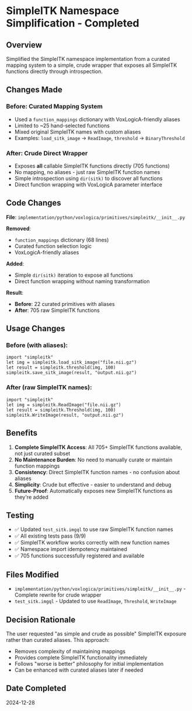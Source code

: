 # SimpleITK Namespace Simplification - Completed

## Overview
Simplified the SimpleITK namespace implementation from a curated mapping system to a simple, crude wrapper that exposes all SimpleITK functions directly through introspection.

## Changes Made

### Before: Curated Mapping System
- Used a `function_mappings` dictionary with VoxLogicA-friendly aliases
- Limited to ~25 hand-selected functions
- Mixed original SimpleITK names with custom aliases
- Examples: `load_sitk_image` → `ReadImage`, `threshold` → `BinaryThreshold`

### After: Crude Direct Wrapper  
- Exposes **all** callable SimpleITK functions directly (705 functions)
- No mapping, no aliases - just raw SimpleITK function names
- Simple introspection using `dir(sitk)` to discover all functions
- Direct function wrapping with VoxLogicA parameter interface

## Code Changes

**File**: `implementation/python/voxlogica/primitives/simpleitk/__init__.py`

**Removed**:
- `function_mappings` dictionary (68 lines)
- Curated function selection logic
- VoxLogicA-friendly aliases

**Added**:
- Simple `dir(sitk)` iteration to expose all functions
- Direct function wrapping without naming transformation

**Result**: 
- **Before**: 22 curated primitives with aliases
- **After**: 705 raw SimpleITK functions

## Usage Changes

### Before (with aliases):
```
import "simpleitk"
let img = simpleitk.load_sitk_image("file.nii.gz")
let result = simpleitk.threshold(img, 100)
simpleitk.save_sitk_image(result, "output.nii.gz")
```

### After (raw SimpleITK names):
```
import "simpleitk"
let img = simpleitk.ReadImage("file.nii.gz")  
let result = simpleitk.Threshold(img, 100)
simpleitk.WriteImage(result, "output.nii.gz")
```

## Benefits

1. **Complete SimpleITK Access**: All 705+ SimpleITK functions available, not just curated subset
2. **No Maintenance Burden**: No need to manually curate or maintain function mappings
3. **Consistency**: Direct SimpleITK function names - no confusion about aliases
4. **Simplicity**: Crude but effective - easier to understand and debug
5. **Future-Proof**: Automatically exposes new SimpleITK functions as they're added

## Testing

- ✅ Updated `test_sitk.imgql` to use raw SimpleITK function names
- ✅ All existing tests pass (9/9)
- ✅ SimpleITK workflow works correctly with new function names
- ✅ Namespace import idempotency maintained
- ✅ 705 functions successfully registered and available

## Files Modified

- `implementation/python/voxlogica/primitives/simpleitk/__init__.py` - Complete rewrite for crude wrapper
- `test_sitk.imgql` - Updated to use `ReadImage`, `Threshold`, `WriteImage`

## Decision Rationale

The user requested "as simple and crude as possible" SimpleITK exposure rather than curated aliases. This approach:

- Removes complexity of maintaining mappings
- Provides complete SimpleITK functionality immediately  
- Follows "worse is better" philosophy for initial implementation
- Can be enhanced with curated aliases later if needed

## Date Completed
2024-12-28
